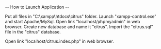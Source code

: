 -- How to Launch Application --

Put all files in "C:\xampp\htdocs\citrus" folder.
Launch "xampp-control.exe" and start Apache/MySql.
Open link "localhost/phpmyadmin" in web browser.
Create new database and name it "citrus".
Import the "citrus.sql" file in the "citrus" database.

Open link "localhost/citrus.index.php" in web browser.
